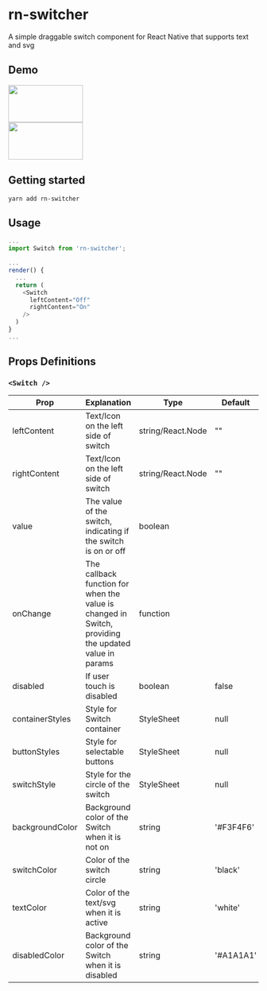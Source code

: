 # rn-switcher

A simple draggable switch component for React Native that supports text and svg

## Demo

<img src="https://im.ezgif.com/tmp/ezgif-1-644e873124.gif" width="150" height="75"/>
<br />
<img src="https://im.ezgif.com/tmp/ezgif-1-581dde3bfa.gif" width="150" height="75"/>

## Getting started

`yarn add rn-switcher`

## Usage

```javascript
...
import Switch from 'rn-switcher';

...
render() {
  ...
  return (
    <Switch 
      leftContent="Off"
      rightContent="On"
    />
  )
}
...
```

## Props Definitions

### `<Switch />`

| Prop            | Explanation                                                                                          | Type      | Default   | Required |
| --------------- | ---------------------------------------------------------------------------------------------------- | --------- | --------- | -------- |
| leftContent           | Text/Icon on the left side of switch                                                                              | string/React.Node    |    ""     | false     |
| rightContent          | Text/Icon on the left side of switch                                                                             | string/React.Node    |     ""      | false     |
| value           | The value of the switch, indicating if the switch is on or off                                       | boolean   |           | true     |
| onChange   | The callback function for when the value is changed in Switch, providing the updated value in params | function  |           | true     |
| disabled        | If user touch is disabled                                                                            | boolean   | false     | false    |
| containerStyles | Style for Switch container                                                                     | StyleSheet | null      | false    |
| buttonStyles  | Style for selectable buttons                                                                     | StyleSheet | null      | false    |
| switchStyle     | Style for the circle of the switch                                                          | StyleSheet | null      | false    |
| backgroundColor | Background color of the Switch when it is not on                                                     | string    | '#F3F4F6' | false    |
| switchColor     | Color of the switch circle                                                                         | string    | 'black' | false    |
| textColor     | Color of the text/svg when it is active                                                         | string    | 'white' | false    |
| disabledColor   | Background color of the Switch when it is disabled                                                   | string    | '#A1A1A1' | false    |